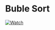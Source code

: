# Buble Sort

[![Watch](https://i9.ytimg.com/vi_webp/MFNs0aTMK4M/mq2.webp?sqp=CJCzobEG-oaymwEmCMACELQB8quKqQMa8AEB-AH-BIAC4AOKAgwIABABGBEgcigRMA8=&rs=AOn4CLBUgv8ZSkXf5VW0MxJMDJxF8uxR0Q/maxresdefault.jpg)](https://www.youtube.com/watch?v=MFNs0aTMK4M)




